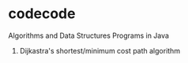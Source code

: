 # codecode
Algorithms and Data Structures Programs in Java
1. Dijkastra's shortest/minimum cost path algorithm
